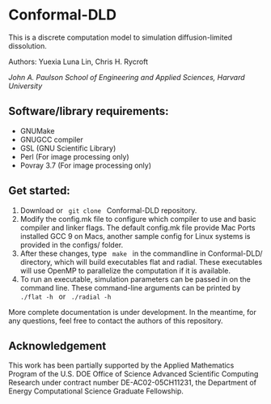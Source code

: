 # Conformal-DLD

This is a discrete computation model to simulation diffusion-limited dissolution.

Authors: Yuexia Luna Lin, Chris H. Rycroft

_John A. Paulson School of Engineering and Applied Sciences, Harvard University_
## Software/library requirements:

- GNUMake
- GNUGCC compiler
- GSL (GNU Scientific Library)
- Perl         (For image processing only)
- Povray 3.7   (For image processing only)

## Get started:
1. Download or <code> git clone </code> Conformal-DLD repository.
2. Modify the config.mk file to configure which compiler to use and basic compiler and linker flags. The default config.mk file provide Mac Ports installed GCC 9 on Macs, another sample config for Linux systems is provided in the configs/ folder.
3. After these changes, type <code> make </code> in the commandline in Conformal-DLD/ directory, which will build executables flat and radial. These executables will use OpenMP to parallelize the computation if it is available.
4. To run an executable, simulation parameters can be passed in on the command line. These command-line arguments can be printed by
<code> ./flat -h </code>
or 
<code> ./radial -h </code>

More complete documentation is under development.
In the meantime, for any questions, feel free to contact the authors of this repository.

## Acknowledgement
This work has been partially supported by the Applied Mathematics Program of the U.S. DOE Office of Science Advanced Scientific Computing Research under contract number DE-AC02-05CH11231, the Department of Energy Computational Science Graduate Fellowship.

